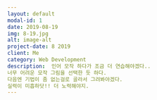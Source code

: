 ```yaml
---
layout: default
modal-id: 1
date: 2019-08-19
img: 8-19.jpg
alt: image-alt
project-date: 8 2019
client: Me
category: Web Development
description:  인어 모작 하다가 조금 더 연습해야겠다..
너무 어려운 모작 그림을 선택한 듯 하다.
다음엔 기법이 좀 없는걸로 골라서 그려봐야겠다.
실력이 미흡하닷!! 더 노력해야지.
---
```

